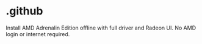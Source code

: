 # .github
Install AMD Adrenalin Edition offline with full driver and Radeon UI. No AMD login or internet required.
